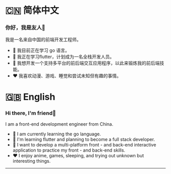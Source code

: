 # 🇨🇳 简体中文

### 你好，我是友人👋

我是一名来自中国的前端开发工程师。

- 🔭 我目前正在学习 go 语言。
- 🌱 我正在学习flutter，计划成为一名全栈开发人员。
- 🤔 我想开发一个支持多平台的前后端交互应用程序，以此来锻炼我的前后端技能。
- ❤️ 我喜欢动漫、游戏、睡觉和尝试未知但有趣的事情。

# 🇬🇧 English

### Hi there, I'm friend👋

I am a front-end development engineer from China. 

- 🔭 I am currently learning the go language.
- 🌱 I'm learning flutter and planning to become a full stack developer.
- 🤔 I want to develop a multi-platform front - and back-end interactive application to practice my front - and back-end skills.
- ❤️ I enjoy anime, games, sleeping, and trying out unknown but interesting things.
  
---

